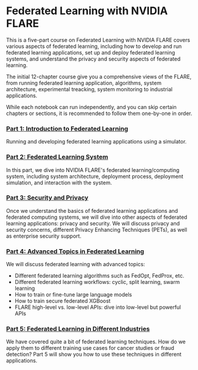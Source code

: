 # Federated Learning with NVIDIA FLARE 

This is a five-part course on Federated Learning with NVIDIA FLARE covers various aspects of federated learning, including how to develop and run federated learning applications, set up and deploy federated learning systems, and understand the privacy and security aspects of federated learning. 

The initial 12-chapter course give you a comprehensive views of the FLARE, from running federated learning application, algorithms, system architecture, experimental treacking, system monitoring to industrial applications. 

 While each notebook can run independently, and you can skip certain chapters or sections, it is recommended to follow them one-by-one in order.

### [Part 1: Introduction to Federated Learning](./part-1_federated_learning_introduction/part_1_introduction.ipynb)

Running and developing federated learning applications using a simulator.

### [Part 2: Federated Learning System](./part-2_federated_learning_system/part-2_introduction.ipynb)

In this part, we dive into NVIDIA FLARE's federated learning/computing system, including system architecture, deployment process, deployment simulation, and interaction with the system.

### [Part 3: Security and Privacy](./part-3_security_and_privacy/part-3_introduction.ipynb)

Once we understand the basics of federated learning applications and federated computing systems, we will dive into other aspects of federated learning applications: privacy and security. We will discuss privacy and security concerns, different Privacy Enhancing Techniques (PETs), as well as enterprise security support.

### [Part 4: Advanced Topics in Federated Learning](./part-4_advanced_federated_learning/part-4_introduction.ipynb)

We will discuss federated learning with advanced topics:

* Different federated learning algorithms such as FedOpt, FedProx, etc.
* Different federated learning workflows: cyclic, split learning, swarm learning
* How to train or fine-tune large language models
* How to train secure federated XGBoost
* FLARE high-level vs. low-level APIs: dive into low-level but powerful APIs

### [Part 5: Federated Learning in Different Industries](./part-5_federated_learning_applications_in_industries/part-5_introduction.ipynb)

We have covered quite a bit of federated learning techniques. How do we apply them to different training use cases for cancer studies or fraud detection? Part 5 will show you how to use these techniques in different applications.